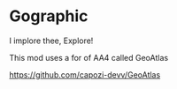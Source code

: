 # Gographic
I implore thee, Explore!

This mod uses a for of AA4 called GeoAtlas

https://github.com/capozi-devv/GeoAtlas
